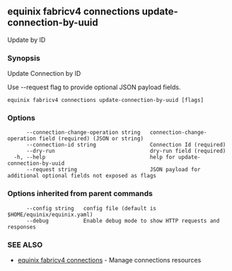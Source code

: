 ## equinix fabricv4 connections update-connection-by-uuid

Update by ID

### Synopsis

Update Connection by ID

Use --request flag to provide optional JSON payload fields.

```
equinix fabricv4 connections update-connection-by-uuid [flags]
```

### Options

```
      --connection-change-operation string   connection-change-operation field (required) (JSON or string)
      --connection-id string                 Connection Id (required)
      --dry-run                              dry-run field (required)
  -h, --help                                 help for update-connection-by-uuid
      --request string                       JSON payload for additional optional fields not exposed as flags
```

### Options inherited from parent commands

```
      --config string   config file (default is $HOME/equinix/equinix.yaml)
      --debug           Enable debug mode to show HTTP requests and responses
```

### SEE ALSO

* [equinix fabricv4 connections](equinix_fabricv4_connections.md)	 - Manage connections resources

